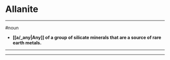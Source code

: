 # Allanite
---
#noun
- **[[a/_any|Any]] of a group of silicate minerals that are a source of rare earth metals.**
---
---
